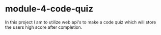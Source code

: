 # module-4-code-quiz
In this project I am to utilize web api's to make a code quiz which will store the users high score after completion.
